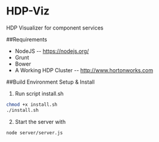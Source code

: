 # HDP-Viz
HDP Visualizer for component services

##Requirements
* NodeJS -- https://nodejs.org/
* Grunt
* Bower
* A Working HDP Cluster -- http://www.hortonworks.com

##Build Environment Setup & Install 
1. Run script install.sh <br>
```sh
chmod +x install.sh
./install.sh
```
2. Start the server with <br>
```sh
node server/server.js
```
